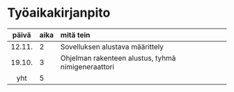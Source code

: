 # Työaikakirjanpito

| päivä | aika | mitä tein  |
| :----:|:-----| :-----|
|12.11.  |2     | Sovelluksen alustava määrittely |
|19.10. |3     |Ohjelman rakenteen alustus, tyhmä nimigeneraattori |
| yht   | 5   | | 